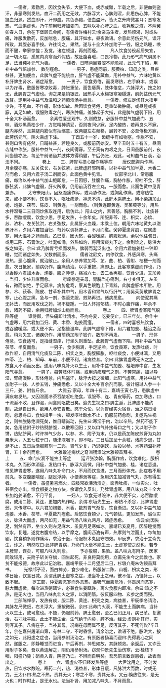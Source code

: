<!-- { "loadSidebar": true } -->
　　一儒者，素勤苦，因饮食失节，大便下血，或赤或黯，半载之后，非便血则盗汗，非恶寒则发热，血汗二药用之无效，六脉浮大，心脾则涩，此思伤心脾，不能摄血归源。然血即汗，汗即血。其色赤黯，便血盗汗，皆火之升降微甚耳；恶寒发热，气血俱虚也。乃午前用归脾加麦门、五味以补心脾之血，收耗散之液，不两癸卯春人日，余在下堡顾氏会间，有儒者许梅村云∶余亲马生者，发热烦渴，时或头痛，昨服发散药，反加喘急，腹痛，其汗如水，昼夜谵语。余意此劳伤元气，误汗所致，其腹必喜手按。许往询之，果然。遂与十全大补加附子一钱，服之熟睡，唤而不醒，举家惊惶；及觉，诸症顿退，再剂而痊。
　　凡人饮食劳役起居失宜，见一切火症，悉属内真寒而外假热，故肚腹喜暖，口畏冷物，此乃形气病气俱属不足，法当纯补元气为善。
　　一儒者，日晡两目紧涩不能瞻视，此元气下陷，用补中益气倍加参、 数剂痊愈。
　　一男子，患症同前，服黄柏、知母之类，目疾益甚，更加便血，此脾气虚不能统血，肝气虚不能藏血，用补中益气、六味地黄以补肝脾生肾水，诸症渐愈。
　　一男子，饮食劳倦，而发寒热，右手麻木，或误以为疔毒，敷服皆寒凉败毒，肿胀重坠，面色痿黄，肢体倦怠，六脉浮大，按之如无，此脾胃之气虚也。询之果是销银匠，因热手入水梅银寒凝隧道，前药益伤元气故耳。遂用补中益气及温和之药煎渍汤手而愈。
　　一儒者，修左足伤其大指甲少许，不见血，不作痛，形体如故。后因饮食劳倦，足重坠微肿痛，或昼睡或夜寐，其足如故，误服败毒之剂，寒热肿痛。盖脾起于大指，此是脾气虚弱下陷，用十全大补汤而愈。
　　余素性爱坐观书，久则倦怠，必服补中益气加麦门、五味、酒炒黑黄柏少许，方觉精神清妥，否则夜间少寐，足内酸热，若再良久不寐，腿内亦然，且兼腿内筋似有抽缩意，致两腿左右频移，展转不安，必至倦极方寐，此劳伤元气，阴火乘虚下注。
　　丁酉五十一岁，齿缝中有如物塞，作胀不安，甚则口舌有疮然，日晡益甚，若睡良久，或服前药始安。至辛丑时五十有五，昼间齿缝中作胀，服补中益气一剂，夜间得寐。至壬寅有内艰之变，日间虽服前剂，夜间齿缝亦胀，每至午前诸齿并肢体方得稍健，午后仍胀，观此，可知血气日衰，治法不同。
　　
　　卷上
　　三、脾胃亏损心腹作痛等症
　　唐仪部胸内作痛，月余腹亦痛，左关弦长，右关弦紧，此脾虚肝邪所乘，以补中益气加半夏、木香二剂而愈，又用六君子汤二剂而安。此面色黄中见青。
　　仪部李北川，常患腹痛，每治以补中益气加山栀即愈。一日因怒，肚腹作痛，胸胁作胀，呕吐不食，肝脉弦紧，此脾气虚弱，肝火所乘，仍用前汤吞左金丸，一服而愈。此面色黄中见青兼赤。
　　太守朱阳山，因怒腹痛作泻，或两胁作胀，或胸乳作痛，或寒热往来，或小便不利，饮食不入，呕吐痰涎，神思不清，此肝木乘脾土。用小柴胡加山栀、炮姜、茯苓、陈皮、制黄连，一剂而愈。（制黄连即黄连、吴茱萸等分，用热水拌湿罨二三日同炒焦取连用，后仿此。）阳山之内，素善怒，胸膈不利，吐痰甚多，吞酸嗳腐，饮食少思，手足发热，十余年矣。所服非芩、连、枳实，必槟、苏、浓朴。左关弦洪，右关弦数。此属肝火血燥，木乘土位。朝用六味地黄丸以滋养肝木，夕用六君加当归、芍药以调补脾土，不月而愈。癸卯夏患背疽，症属虚寒，用大温补之药而愈。乙巳夏，因大怒，吞酸嗳腐，胸腹胀满。余以他往旬日，或用二陈、石膏治之，吐涎如涌，外热如灼，将用滚痰丸下之，余到诊之，脉洪大按之如无。余曰∶此乃脾胃亏损而发热，脾弱而涎泛出也。余用六君加姜桂一钟即睡，觉而诸症如失，又数剂而康。
　　儒者沈尼文，内停饮食，外感风寒，头痛发热，恶心腹痛，就治敝止。余用人参养胃加芎、芷、曲、柏、香附、桔梗一剂而愈。次日抵家，前病仍作，腹痛请治。以手重按，痛即止。此客寒乘虚而作也，乃以香砂六君加木香、炮姜，服之睡觉，痛减六七，去二香再服，饮食少进，又加黄 、当归，少佐升麻而愈。
　　府庠徐道夫母，胃脘当心痛剧，右寸关俱无，左虽有，微而似绝，手足厥冷，病势危笃，察其色眼胞上下青黯，此脾虚肝木所胜。用参、术、茯苓、陈皮、甘草补其中气，用木香和胃气以行肝气；用吴茱萸散脾胃之寒，止心腹之痛。急与一剂，俟滚先服，煎熟再进。诸病悉愈。
　　向使泥其痛无补法，而反用攻伐之药，祸不旋踵。一妇人怀抱郁结，不时心腹作痛，年余不愈，诸药不应，余用归脾加炒山栀而愈。
　　
　　卷上
　　四、脾肾虚寒阳气脱陷等症
　　谭侍御，但头痛即吐清水，不拘冬夏，吃姜便止，已三年矣。余作中气虚寒，用六君加当归、黄、木香、炮姜而瘥。
　　一儒者，四时喜极热饮食，或吞酸嗳腐，或大便不实，足指缝湿痒。此脾气虚寒下陷，用六君加姜、桂治之而愈。稍为失宜，诸疾仍作。用前药加附子钱许，数剂不再发。
　　一男子，形体倦怠，饮食适可，足指缝湿痒，行坐久则重坠。此脾胃气虚而下陷。用补中益气加茯苓、半夏而愈。
　　一男子，食少胸满，手足逆冷，饮食畏寒，发热吐痰，时欲作呕，自用清气化痰及二陈、枳实之类，胸腹膨胀，呕吐痰食，小便淋漓，又用四苓、连、柏、知母、车前，小便不利，诸病益甚。余曰∶此脾胃虚寒无火之症，故食入不消而反出。遂用八味丸补火以生土，用补中益气加姜、桂培养中宫，生发阳气寻愈。
　　一男子，每劳肢体时痛，或用清痰理气之剂，不劳常痛，加以导湿，臂痛漫肿，形体倦怠，内热盗汗，脉浮大按之微细，此阳气虚寒，用补中益气加附子一钱、人参五钱，肿痛悉愈，又以十全大补百余剂而康。彼计服过人参一十三斤，姜、附各斤余。
　　大雅云∶家母，年四十有二，嘉靖壬寅七月，患脾虚中满痰嗽发热，又因湿面冷茶吞酸呕吐绝食，误服芩、连、青皮等药，益加寒热，口干流涎不收，且作渴，闻食则呕数日矣。迎先生视之曰∶脾主涎，此脾虚不能约制，故涎自出也，欲用人参安胃散。惑于众论，以为胃经实火宿食，治之病日增剧，忽思冬瓜，食如指甲一块，顿发呕吐酸水不止，仍服前药愈剧，复邀先生视之，则神脱脉绝濒死矣，惟目睛尚动，先生曰∶寒淫于内，治以辛热，然药不能下矣，急用盐附子炒热熨脐腹，以散寒回阳；又以口气补接母口之气；又以附子作饼，热贴脐间，时许神气少苏，以参、术、附子为末，仍以是药加陈皮煎膏为丸如粟米大，入五七粒于口，随津液咽下，即不呕，二日后加至十余粒，诸病少退，甘涎不止，五日后渐服煎剂一二匙，胃气少复，乃思粥饮，后投以参、术等药温补脾胃，五十余剂而愈。
　　大雅敢述病状之奇洲镬潭沈大雅顿首拜书。
　　
　　卷上
　　五、命门火衰不能生土等症
　　廷评张汝翰，胸膈作痞，饮食难化，服枳术丸，久而形体消瘦，发热口干，脉浮大而微，用补中益气加姜、桂，诸症悉退。惟见脾胃虚寒，遂用八味丸补命门火，不月而饮食进，三月而形体充。此症若不用前丸，多变腹胀喘促，腿足浮肿，小便淋沥等症，急用济生加减肾气丸，亦有得生者。
　　一儒者，虽盛暑喜燃火，四肢常欲沸汤渍之，面赤吐痰，一似实火，吐甚宿食亦出，惟食椒姜之物方快。余谓食入反出，乃脾胃虚寒，用八味丸及十全大补加炮姜渐愈，不月平复。
　　一妇人，饮食无过碗许，非大便不实，必吞酸嗳腐，或用二陈、黄连，更加内热作呕。余谓∶东垣先生云，邪热不杀谷，此脾胃虚弱，末传寒中。以六君加炮姜、木香，数剂胃气渐复，饮食渐进。又以补中益气加炮姜、木香、茯苓、半夏数剂痊愈。后怒饮食顿少，元气顿怯，更加发热，诚似实火，脉洪大而虚，两尺如无，用益气汤八味丸两月，诸症悉愈。
　　佐云∶向因失足，划然有声，坐立久则左足麻木，虽夏月足寒如冰。嘉靖巳亥夏月，因醉睡觉而饮水，复睡，遂觉右腹痞结，以手摩之，腹间沥漉有声，热摩则气泄而止，每每加剧，饮食稍多则作痛泻，求治于医，令服枳术丸固守勿效。甲辰岁，求治于立斋先生，诊之，喟然叹曰∶此非脾胃病，乃命门火衰不能生土，土虚寒使之然也，若专主脾胃，误矣，可服八味丸则愈。
　　予亦敬服，果验。盖八味丸有附子，医家罔敢轻用，夫附子斩关夺旗，回生起死，非良将莫能用，立斋先生今之武侯也。家贫不能报德，故序此以记治验。嘉靖甲辰十二月望后二日，杉墩介庵朱佐顿首拜书。
　　光禄邝子泾，面白神劳，食少难化，所服皆二陈、山栀、枳实之类，形体日瘦，饮食日减。余谓此脾土虚寒之症，法当补土之母。彼不信，乃径补土，以致不起。
　　罗工部，仲夏腹恶寒而外恶热，鼻吸气而腹觉冷，体畏风而恶寒，脉大而虚微，每次进热粥瓯许，必兼食生姜瓯许，离火食腹内即冷。余曰∶热之不热，是无火也，当用八味丸壮火之源，以消阴翳。彼反服四物、玄参之类而殁。
　　工部陈禅亭，发热有痰，服二陈、黄连、枳壳之类，病益甚，甲辰季冬请治，其脉左尺微细，右关浮大，重按微弱。余曰∶此命门火衰，不能生土而脾病，当补火以生土，或可愈也。不悟，仍服前药，脾土愈弱，至乙巳闰正月，病已革。复邀治，右寸脉平脱，此土不能生金，生气绝于内矣，辞不治。经云∶虚则补其母，实则泻其子。凡病在子，当补其母，况病在母而属不足，反泻其子，不死何俟?辛丑年，余在嘉兴屠渐山第，有林二守，不时昏愦，请余治之，谵语不绝，脉洪大，按之如无，此阳虚之症也，当用参附汤治之。有原医者扬喜而迎曰∶先得我心之同然，遂服之，即静睡觉而进食，午后再剂，神思如故，其脉顿敛。余返后，又诈云用附子多矣，吾以黄连解之，阴仍用参附汤。窃观仲景先生治伤寒，云∶桂枝下咽，阳盛乃毙；硝黄入胃，阴盛乃亡。不辨而自明矣。吾恐前言致误患者，故表而出之。
　　
　　卷上
　　六、肾虚火不归经发热等症
　　大尹沈用之，不时发热，日饮冰水数碗，寒药二剂，热、渴益甚，形体日瘦，尺脉洪大而数，时或无力。王太仆曰∶热之不热，责其无火；寒之不寒，责其无水。又云∶倏热往来，是无火也；时作时止，是无水也。法当补肾，用加减八味丸，不月而愈。

